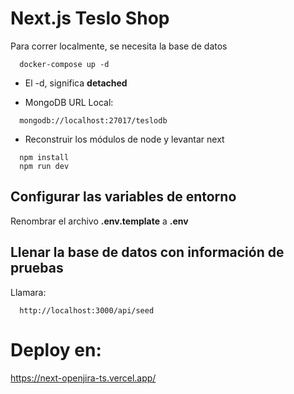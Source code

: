 
# Next.js Teslo Shop
Para correr localmente, se necesita la base de datos
```
  docker-compose up -d
```

* El -d, significa __detached__

* MongoDB URL Local:
```
  mongodb://localhost:27017/teslodb
```

* Reconstruir los módulos de node y levantar next
```
  npm install
  npm run dev
```

## Configurar las variables de entorno
Renombrar el archivo __.env.template__ a __.env__

## Llenar la base de datos con información de pruebas

Llamara:
```
  http://localhost:3000/api/seed
```

# Deploy en:
https://next-openjira-ts.vercel.app/